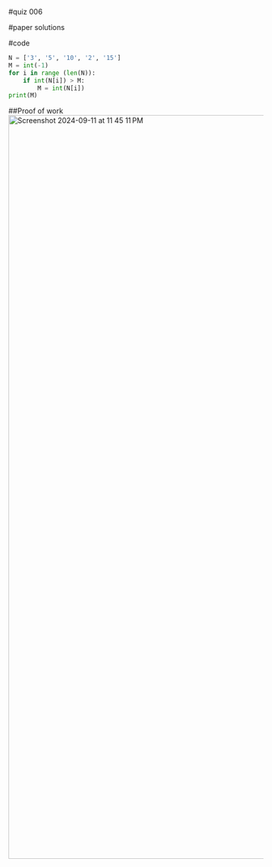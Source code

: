 #quiz 006


#paper solutions


#code
```.py
N = ['3', '5', '10', '2', '15']
M = int(-1)
for i in range (len(N)):
    if int(N[i]) > M:
        M = int(N[i])
print(M)
```

##Proof of work
<img width="1470" alt="Screenshot 2024-09-11 at 11 45 11 PM" src="https://github.com/user-attachments/assets/8b2f49fd-15f3-49a4-8e5d-66b691324bc2">
